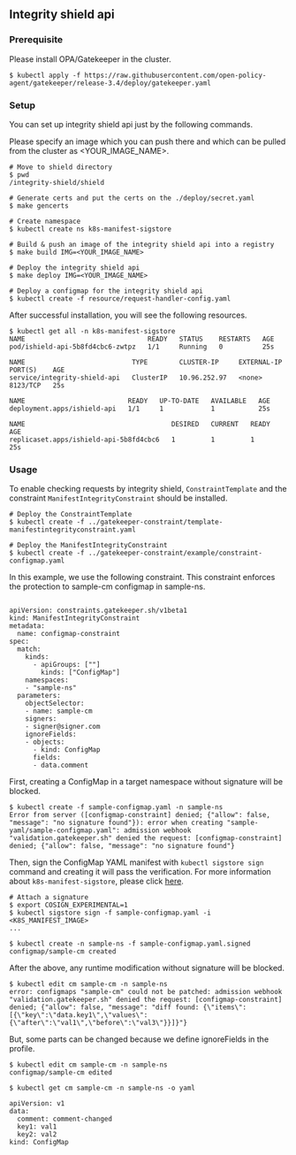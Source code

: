 ## Integrity shield api

### Prerequisite
Please install OPA/Gatekeeper in the cluster.
```
$ kubectl apply -f https://raw.githubusercontent.com/open-policy-agent/gatekeeper/release-3.4/deploy/gatekeeper.yaml
```

### Setup
You can set up integrity shield api just by the following commands.

Please specify an image which you can push there and which can be pulled from the cluster as <YOUR_IMAGE_NAME>.

```
# Move to shield directory
$ pwd 
/integrity-shield/shield

# Generate certs and put the certs on the ./deploy/secret.yaml 
$ make gencerts

# Create namespace
$ kubectl create ns k8s-manifest-sigstore

# Build & push an image of the integrity shield api into a registry
$ make build IMG=<YOUR_IMAGE_NAME>

# Deploy the integrity shield api
$ make deploy IMG=<YOUR_IMAGE_NAME>

# Deploy a configmap for the integrity shield api
$ kubectl create -f resource/request-handler-config.yaml
```

After successful installation, you will see the following resources.
```
$ kubectl get all -n k8s-manifest-sigstore
NAME                               READY   STATUS    RESTARTS   AGE
pod/ishield-api-5b8fd4cbc6-zwtpz   1/1     Running   0          25s

NAME                           TYPE        CLUSTER-IP     EXTERNAL-IP   PORT(S)    AGE
service/integrity-shield-api   ClusterIP   10.96.252.97   <none>        8123/TCP   25s

NAME                          READY   UP-TO-DATE   AVAILABLE   AGE
deployment.apps/ishield-api   1/1     1            1           25s

NAME                                     DESIRED   CURRENT   READY   AGE
replicaset.apps/ishield-api-5b8fd4cbc6   1         1         1       25s
```

### Usage

To enable checking requests by integrity shield, `ConstraintTemplate` and the constraint `ManifestIntegrityConstraint` should be installed.

```
# Deploy the ConstraintTemplate
$ kubectl create -f ../gatekeeper-constraint/template-manifestintegrityconstraint.yaml

# Deploy the ManifestIntegrityConstraint
$ kubectl create -f ../gatekeeper-constraint/example/constraint-configmap.yaml
```
In this example, we use the following constraint. This constraint enforces the protection to sample-cm configmap in sample-ns.
```

apiVersion: constraints.gatekeeper.sh/v1beta1
kind: ManifestIntegrityConstraint
metadata:
  name: configmap-constraint
spec:
  match:
    kinds:
      - apiGroups: [""]
        kinds: ["ConfigMap"] 
    namespaces:
    - "sample-ns"
  parameters:
    objectSelector:
    - name: sample-cm
    signers:
    - signer@signer.com
    ignoreFields:
    - objects:
      - kind: ConfigMap
      fields:
      - data.comment
```

First, creating a ConfigMap in a target namespace without signature will be blocked.
```
$ kubectl create -f sample-configmap.yaml -n sample-ns                                                                                 
Error from server ([configmap-constraint] denied; {"allow": false, "message": "no signature found"}): error when creating "sample-yaml/sample-configmap.yaml": admission webhook "validation.gatekeeper.sh" denied the request: [configmap-constraint] denied; {"allow": false, "message": "no signature found"}
```

Then, sign the ConfigMap YAML manifest with `kubectl sigstore sign` command and creating it will pass the verification.
For more information about `k8s-manifest-sigstore`, please click [here](https://github.com/sigstore/k8s-manifest-sigstore).

```
# Attach a signature
$ export COSIGN_EXPERIMENTAL=1
$ kubectl sigstore sign -f sample-configmap.yaml -i <K8S_MANIFEST_IMAGE>
...

$ kubectl create -n sample-ns -f sample-configmap.yaml.signed
configmap/sample-cm created
```

After the above, any runtime modification without signature will be blocked.
```
$ kubectl edit cm sample-cm -n sample-ns                                                                                 
error: configmaps "sample-cm" could not be patched: admission webhook "validation.gatekeeper.sh" denied the request: [configmap-constraint] denied; {"allow": false, "message": "diff found: {\"items\":[{\"key\":\"data.key1\",\"values\":{\"after\":\"val1\",\"before\":\"val3\"}}]}"}
```
But, some parts can be changed because we define ignoreFields in the profile.
```
$ kubectl edit cm sample-cm -n sample-ns
configmap/sample-cm edited

$ kubectl get cm sample-cm -n sample-ns -o yaml

apiVersion: v1
data:
  comment: comment-changed
  key1: val1
  key2: val2
kind: ConfigMap
```
